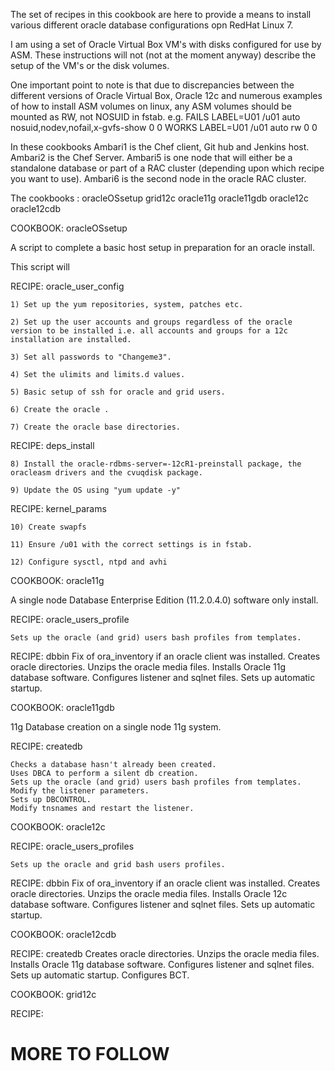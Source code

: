 The set of recipes in this cookbook are here to provide a means to install various different oracle database configurations opn RedHat Linux 7.

I am using a set of Oracle Virtual Box VM's with disks configured for use by ASM.
These instructions will not (not at the moment anyway) describe the setup of the VM's or the disk volumes.

One important point to note is that due to discrepancies between the different versions of Oracle Virtual Box, Oracle 12c and numerous examples of how to install ASM volumes on linux, any ASM volumes should be mounted as RW, not NOSUID in fstab.
e.g. 
  FAILS LABEL=U01 /u01 auto nosuid,nodev,nofail,x-gvfs-show 0 0
  WORKS LABEL=U01 /u01 auto rw                              0 0

In these cookbooks
Ambari1 is the Chef client, Git hub and Jenkins host.
Ambari2 is the Chef Server.
Ambari5 is one node that will either be a standalone database or part of a RAC cluster (depending upon which recipe you want to use).
Ambari6 is the second node in the oracle RAC cluster.

The cookbooks :
oracleOSsetup
grid12c
oracle11g
oracle11gdb
oracle12c
oracle12cdb

COOKBOOK: oracleOSsetup

A script to complete a basic host setup in preparation for an oracle install. 

This script will 

RECIPE: oracle_user_config

	1) Set up the yum repositories, system, patches etc.

	2) Set up the user accounts and groups regardless of the oracle version to be installed i.e. all accounts and groups for a 12c installation are installed. 

	3) Set all passwords to "Changeme3".

	4) Set the ulimits and limits.d values.

	5) Basic setup of ssh for oracle and grid users.

	6) Create the oracle .

	7) Create the oracle base directories.

RECIPE: deps_install

	8) Install the oracle-rdbms-server=-12cR1-preinstall package, the oracleasm drivers and the cvuqdisk package.

	9) Update the OS using "yum update -y"

RECIPE: kernel_params

	10) Create swapfs

	11) Ensure /u01 with the correct settings is in fstab.

	12) Configure sysctl, ntpd and avhi

COOKBOOK: oracle11g

A single node Database Enterprise Edition (11.2.0.4.0) software only install.

RECIPE: oracle_users_profile

	Sets up the oracle (and grid) users bash profiles from templates.

RECIPE: dbbin
	Fix of ora_inventory if an oracle client was installed.
	Creates oracle directories.
	Unzips the oracle media files.
	Installs Oracle 11g database software.
	Configures listener and sqlnet files.
	Sets up automatic startup.
	
COOKBOOK: oracle11gdb

11g Database creation on a single node 11g system.

RECIPE: createdb

	Checks a database hasn't already been created.
	Uses DBCA to perform a silent db creation.
	Sets up the oracle (and grid) users bash profiles from templates.
	Modify the listener parameters.
	Sets up DBCONTROL.
	Modify tnsnames and restart the listener.
	
COOKBOOK: oracle12c

RECIPE: oracle_users_profiles

	Sets up the oracle and grid bash users profiles.

RECIPE: dbbin
	Fix of ora_inventory if an oracle client was installed.
	Creates oracle directories.
	Unzips the oracle media files.
	Installs Oracle 12c database software. 
	Configures listener and sqlnet files.
	Sets up automatic startup.
	
COOKBOOK: oracle12cdb

RECIPE: createdb
	Creates oracle directories.
	Unzips the oracle media files.
	Installs Oracle 11g database software.
	Configures listener and sqlnet files.
	Sets up automatic startup.
	Configures BCT.
	
COOKBOOK: grid12c

RECIPE:


MORE TO FOLLOW
===============

